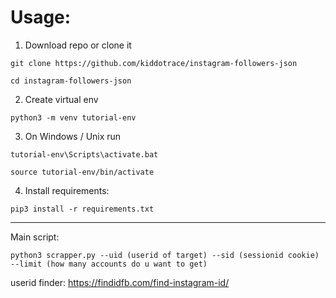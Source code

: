 # Usage:
1. Download repo or clone it

`git clone https://github.com/kiddotrace/instagram-followers-json`

`cd instagram-followers-json`

2. Create virtual env

`python3 -m venv tutorial-env`

3. On Windows / Unix run

`tutorial-env\Scripts\activate.bat`


`source tutorial-env/bin/activate`


4. Install requirements:

`pip3 install -r requirements.txt`

___
Main script:

`python3 scrapper.py --uid (userid of target) --sid (sessionid cookie) --limit (how many accounts do u want to get)`


userid finder: https://findidfb.com/find-instagram-id/

